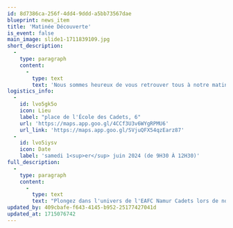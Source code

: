```yaml
---
id: 8d7386ca-256f-4dd4-9ddd-a5bb73567dae
blueprint: news_item
title: 'Matinée Découverte'
is_event: false
main_image: slide1-1711839109.jpg
short_description:
  -
    type: paragraph
    content:
      -
        type: text
        text: 'Nous sommes heureux de vous retrouver tous à notre matinée découverte du samedi 1er juin 2024 de 9h30 à 12h30. Venez rencontrer notre équipe éducative présente pour vous aiguiller dans le choix de votre future formation!'
logistics_info:
  -
    id: lvo5gk5o
    icon: Lieu
    label: "place de l'École des Cadets, 6"
    url: 'https://maps.app.goo.gl/4CCf3U3v6WYgRPMU6'
    url_link: 'https://maps.app.goo.gl/SVjuQFX54qzEarz87'
  -
    id: lvo5iysv
    icon: Date
    label: 'samedi 1<sup>er</sup> juin 2024 (de 9H30 À 12H30)'
full_description:
  -
    type: paragraph
    content:
      -
        type: text
        text: "Plongez dans l'univers de l'EAFC Namur Cadets lors de notre matinée découverte le samedi 1er juin 2024, de 9h30 à 12h30. Rencontrez notre équipe, prête à vous guider dans le choix de votre future formation. Découvrez nos installations et explorez les opportunités qui vous attendent chez nous. "
updated_by: 409cbafe-f643-4145-b952-25177427041d
updated_at: 1715076742
---
```

